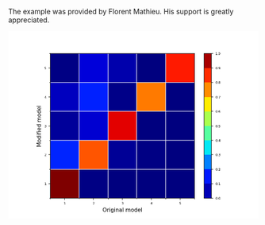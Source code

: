 The example was provided by Florent Mathieu. His support is greatly appreciated.

![Modal assurance criteria](Modal_assurance_criteria.png "MAC matrix")
